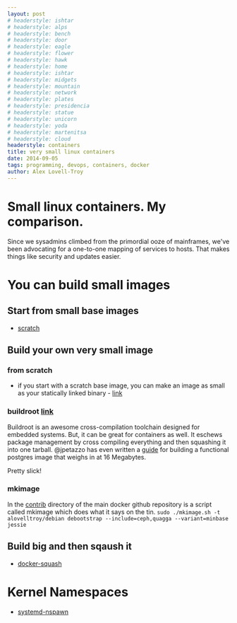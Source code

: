 ```yaml
---
layout: post
# headerstyle: ishtar
# headerstyle: alps
# headerstyle: bench
# headerstyle: door
# headerstyle: eagle
# headerstyle: flower
# headerstyle: hawk
# headerstyle: home
# headerstyle: ishtar
# headerstyle: midgets
# headerstyle: mountain
# headerstyle: network
# headerstyle: plates
# headerstyle: presidencia
# headerstyle: statue
# headerstyle: unicorn
# headerstyle: yoda
# headerstyle: martenitsa
# headerstyle: cloud
headerstyle: containers
title: very small linux containers
date: 2014-09-05
tags: programming, devops, containers, docker
author: Alex Lovell-Troy
---
```


# Small linux containers.  My comparison.

Since we sysadmins climbed from the primordial ooze of mainframes, we've been
advocating for a one-to-one mapping of services to hosts.  That makes things
like security and updates easier.

# You can build small images

## Start from small base images
* [scratch](https://registry.hub.docker.com/_/scratch/)

## Build your own very small image

### from scratch
* if you start with a scratch base image, you can make an image as small as your statically linked binary - [link](http://blog.xebia.com/2014/07/04/create-the-smallest-possible-docker-container/)

### buildroot [link](http://buildroot.uclibc.org/)
Buildroot is an awesome cross-compilation toolchain designed for embedded systems.  But, it can be great for containers as well.  It eschews package management by cross compiling everything and then squashing it into one tarball.  @jpetazzo has even written a [guide](http://blog.docker.com/2013/06/create-light-weight-docker-containers-buildroot/) for building a functional postgres image that weighs in at 16 Megabytes.  

Pretty slick!

### mkimage
In the [contrib](https://github.com/docker/docker/tree/master/contrib) directory of the main docker github repository is a script called mkimage which does what it says on the tin.
```sudo ./mkimage.sh -t alovelltroy/debian debootstrap --include=ceph,quagga --variant=minbase jessie ```

## Build big and then sqaush it
* [docker-squash](http://jasonwilder.com/blog/2014/08/19/squashing-docker-images/)

# Kernel Namespaces
* [systemd-nspawn](http://rich0gentoo.wordpress.com/2014/07/14/quick-systemd-nspawn-guide/)

